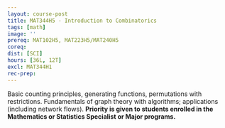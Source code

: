 ```yaml
---
layout: course-post
title: MAT344H5 - Introduction to Combinatorics
tags: [math]
image: ''
prereq: MAT102H5, MAT223H5/MAT240H5
coreq: 
dist: [SCI]
hours: [36L, 12T]
excl: MAT344H1
rec-prep: 
---
```


Basic counting principles, generating functions, permutations with restrictions. Fundamentals of graph theory with algorithms; applications (including network flows). **Priority is given to students enrolled in the Mathematics or Statistics Specialist or Major programs.**
